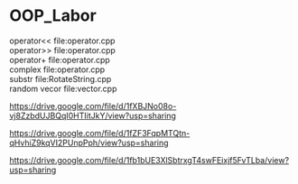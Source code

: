 # OOP_Labor

operator<<    file:operator.cpp \
operator>>    file:operator.cpp \
operator+     file:operator.cpp \
complex       file:operator.cpp \
substr        file:RotateString.cpp \
random vecor  file:vector.cpp

https://drive.google.com/file/d/1fXBJNo08o-vj8ZzbdUJBQqI0HTIitJkY/view?usp=sharing

https://drive.google.com/file/d/1fZF3FqpMTQtn-qHvhiZ9kqVI2PUnpPph/view?usp=sharing

https://drive.google.com/file/d/1fb1bUE3XlSbtrxgT4swFEixjf5FvTLba/view?usp=sharing
